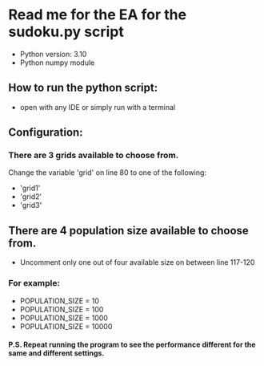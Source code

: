 # Read me for the EA for the sudoku.py script

- Python version: 3.10
- Python numpy module

## How to run the python script:

- open with any IDE or simply run with a terminal

## Configuration:

### There are 3 grids available to choose from.
Change the variable 'grid' on line 80 to one of the following: 
- 'grid1'
- 'grid2'
- 'grid3'

## There are 4 population size available to choose from.
- Uncomment only one out of four available size on between line 117-120

### For example:

- POPULATION_SIZE = 10
- POPULATION_SIZE = 100
- POPULATION_SIZE = 1000
- POPULATION_SIZE = 10000

#### P.S. Repeat running the program to see the performance different for the same and different settings.
